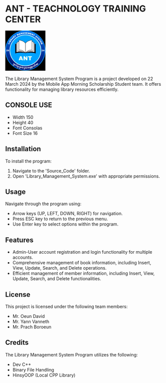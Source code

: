 <h1 style="font-size=30px">ANT - TEACHNOLOGY TRAINING CENTER</h1>

<img src="https://github.com/YannVanneth/Library_Management_System-/blob/d96f673b01e527d26a0bda607cd79779d548818c/ANT_Library_Logo.jpg?raw=true" width="128"/>

The Library Management System Program is a project developed on 22 March 2024 by the Mobile App Morning Scholarship Student team. It offers functionality for managing library resources efficiently.

## CONSOLE USE

- Width 150 
- Height 40
- Font Consolas 
- Font Size 16

## Installation

To install the program:

1. Navigate to the 'Source_Code' folder.
2. Open 'Library_Management_System.exe' with appropriate permissions.

## Usage

Navigate through the program using:

- Arrow keys (UP, LEFT, DOWN, RIGHT) for navigation.
- Press ESC key to return to the previous menu.
- Use Enter key to select options within the program.

## Features

- Admin-User account registration and login functionality for multiple accounts.
- Comprehensive management of book information, including Insert, View, Update, Search, and Delete operations.
- Efficient management of member information, including Insert, View, Update, Search, and Delete functionalities.

## License

This project is licensed under the following team members:

- Mr. Oeun David
- Mr. Yann Vanneth
- Mr. Prach Boroeun

## Credits

The Library Management System Program utilizes the following:

- Dev C++
- Binary File Handling
- HinsyOOP (Local CPP Library)
